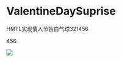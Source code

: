 # ValentineDaySuprise
HMTL实现情人节告白气球321456





456

<img src="https://github.com/xing16/ValentineDaySuprise/raw/master/result/res.gif">
